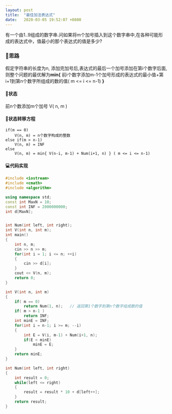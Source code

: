 ```yaml
---
layout: post
title:  "最佳加法表达式"
date:   2020-03-05 19:52:07 +0800
---
```

有一个由1..9组成的数字串.问如果将m个加号插入到这个数字串中,在各种可能形成的表达式中，值最小的那个表达式的值是多少?

### 🤔思路
假定字符串的长度为n, 添加完加号后,表达式的最后一个加号添加在第i个数字后面,则整个问题的最优解为**min{** 前i个数字添加m-1个加号形成的表达式的最小值+第i+1到第n个数字所组成的数的值( m <= i <= n-1) **}**

#### 📕状态
前n个数添加m个加号 V( n, m )

#### 🎃状态转移方程
```
if(m == 0)
    V(n, m) = n个数字构成的整数
else if(m > n-1)
    V(n, m) = INF
else
    V(n, m) = min{ V(n-i, m-1) + Num(i+1, n) } ( m <= i <= n-1)
```

#### 💻代码实现
```c++
#include <iostream>
#include <cmath>
#include <algorithm>

using namespace std;
const int MaxN = 10;
const int INF = 2000000000;
int d[MaxN];


int Num(int left, int right);
int V(int n, int m);
int main()
{
    int n, m;
    cin >> n >> m;
    for(int i = 1; i <= n; ++i)
    {
        cin >> d[i];
    }
    cout << V(n, m);
    return 0;
}

int V(int n, int m)
{
    if( m == 0)
        return Num(1, n);   // 返回第1个数字到第n个数字组成数的值
    if( m > n-1 )
        return INF;
    int minE = INF;
    for(int i = n-1; i >= m; --i)
    {
        int E = V(i, m-1) + Num(i+1, n);
        if(E < minE)
            minE = E;
    }
    return minE;
}

int Num(int left, int right)
{
    int result = 0;
    while(left <= right)
    {
        result = result * 10 + d[left++];
    }
    return result;
}
```

